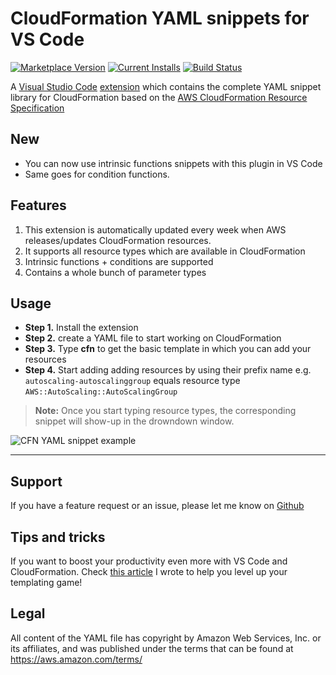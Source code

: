 # CloudFormation YAML snippets for VS Code

[![Marketplace Version](https://vsmarketplacebadge.apphb.com/version/dsteenman.cloudformation-yaml-snippets.svg 'Current Release')](https://marketplace.visualstudio.com/items?itemName=dsteenman.cloudformation-yaml-snippets)
[![Current Installs](https://vsmarketplacebadge.apphb.com/installs-short/dsteenman.cloudformation-yaml-snippets.svg 'Currently Installed')](https://marketplace.visualstudio.com/items?itemName=dsteenman.cloudformation-yaml-snippets)
[![Build Status](https://dev.azure.com/dsteenman/Cloudformation%20YAML%20Snippets%20for%20VS%20Code/_apis/build/status/dsteenman.cloudformation-yaml-snippets?branchName=master)](https://dev.azure.com/dsteenman/Cloudformation%20YAML%20Snippets%20for%20VS%20Code/_build/latest?definitionId=1&branchName=master)

A [Visual Studio Code](https://code.visualstudio.com/) [extension](https://marketplace.visualstudio.com/items?itemName=dsteenman.cloudformation-yaml-snippets) which contains the complete YAML snippet library for CloudFormation based on the [AWS CloudFormation Resource Specification](https://docs.aws.amazon.com/AWSCloudFormation/latest/UserGuide/cfn-resource-specification.html)

## New

* You can now use intrinsic functions snippets with this plugin in VS Code
* Same goes for condition functions.

## Features

1. This extension is automatically updated every week when AWS releases/updates CloudFormation resources.
2. It supports all resource types which are available in CloudFormation
3. Intrinsic functions + conditions are supported
4. Contains a whole bunch of parameter types

## Usage

* **Step 1.** Install the extension
* **Step 2.** create a YAML file to start working on CloudFormation
* **Step 3.** Type **cfn** to get the basic template in which you can add your resources
* **Step 4.** Start adding adding resources by using their prefix name e.g. ```autoscaling-autoscalinggroup``` equals resource type ```AWS::AutoScaling::AutoScalingGroup```

> **Note:** Once you start typing resource types, the corresponding snippet will show-up in the drowndown window.

![CFN YAML snippet example](https://raw.githubusercontent.com/dsteenman/cloudformation-yaml-snippets/master/images/cfn-yaml-snippet-example.gif)

---

## Support

If you have a feature request or an issue, please let me know on [Github](https://github.com/dsteenman/cloudformation-yaml-snippets/issues)

## Tips and tricks

 If you want to boost your productivity even more with VS Code and CloudFormation. Check [this article](https://dannys.cloud/level-up-cloudformation-with-vs-code) I wrote to help you level up your templating game!

## Legal

All content of the YAML file has copyright by Amazon Web Services, Inc. or its
affiliates, and was published under the terms that can be found at
https://aws.amazon.com/terms/

[Resource Types Reference]: http://docs.aws.amazon.com/AWSCloudFormation/latest/UserGuide/aws-template-resource-type-ref.html
